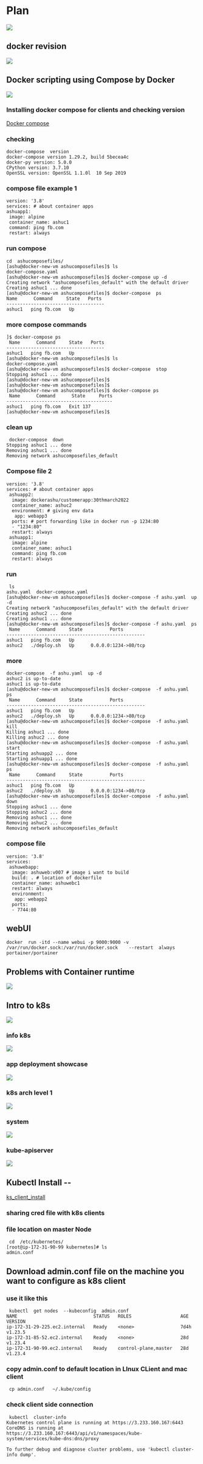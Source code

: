 # Plan 

<img src="plan.png">

## docker revision 

<img src="rev.png">

  
## Docker scripting using Compose by Docker 

<img src="compose.png">

### Installing docker compose for clients and checking version 

[Docker compose](https://docs.docker.com/compose/install/)

### checking 

```
docker-compose  version 
docker-compose version 1.29.2, build 5becea4c
docker-py version: 5.0.0
CPython version: 3.7.10
OpenSSL version: OpenSSL 1.1.0l  10 Sep 2019
```
 
 ### compose file example 1 
 
 ```
 version: '3.8'
services: # about container apps 
 ashuapp1: 
  image: alpine
  container_name: ashuc1
  command: ping fb.com
  restart: always 
 ```
 
 ### run compose 
 
 ```
 cd  ashucomposefiles/
[ashu@docker-new-vm ashucomposefiles]$ ls 
docker-compose.yaml
[ashu@docker-new-vm ashucomposefiles]$ docker-compose up -d
Creating network "ashucomposefiles_default" with the default driver
Creating ashuc1 ... done
[ashu@docker-new-vm ashucomposefiles]$ docker-compose  ps
 Name      Command     State   Ports
------------------------------------
ashuc1   ping fb.com   Up           
 ```
 
### more compose commands

```
]$ docker-compose ps 
 Name      Command     State   Ports
------------------------------------
ashuc1   ping fb.com   Up           
[ashu@docker-new-vm ashucomposefiles]$ ls
docker-compose.yaml
[ashu@docker-new-vm ashucomposefiles]$ docker-compose  stop 
Stopping ashuc1 ... done
[ashu@docker-new-vm ashucomposefiles]$ 
[ashu@docker-new-vm ashucomposefiles]$ 
[ashu@docker-new-vm ashucomposefiles]$ docker-compose ps 
 Name      Command      State     Ports
---------------------------------------
ashuc1   ping fb.com   Exit 137        
[ashu@docker-new-vm ashucomposefiles]$ 
```

### clean up 

```
 docker-compose  down 
Stopping ashuc1 ... done
Removing ashuc1 ... done
Removing network ashucomposefiles_default
```

### Compose file 2 

```
version: '3.8'
services: # about container apps 
 ashuapp2:
  image: dockerashu/customerapp:30thmarch2022
  container_name: ashuc2
  environment: # giving env data 
   app: webapp3  
  ports: # port forwarding like in docker run -p 1234:80 
  - "1234:80"
  restart: always 
 ashuapp1: 
  image: alpine
  container_name: ashuc1
  command: ping fb.com
  restart: always 
```

### run 

```
 ls
ashu.yaml  docker-compose.yaml
[ashu@docker-new-vm ashucomposefiles]$ docker-compose -f ashu.yaml  up -d
Creating network "ashucomposefiles_default" with the default driver
Creating ashuc2 ... done
Creating ashuc1 ... done
[ashu@docker-new-vm ashucomposefiles]$ docker-compose -f ashu.yaml  ps
 Name      Command     State          Ports        
---------------------------------------------------
ashuc1   ping fb.com   Up                          
ashuc2   ./deploy.sh   Up      0.0.0.0:1234->80/tcp
```

### more 

```
docker-compose  -f ashu.yaml  up -d
ashuc2 is up-to-date
ashuc1 is up-to-date
[ashu@docker-new-vm ashucomposefiles]$ docker-compose  -f ashu.yaml   ps
 Name      Command     State          Ports        
---------------------------------------------------
ashuc1   ping fb.com   Up                          
ashuc2   ./deploy.sh   Up      0.0.0.0:1234->80/tcp
[ashu@docker-new-vm ashucomposefiles]$ docker-compose  -f ashu.yaml   kill
Killing ashuc1 ... done
Killing ashuc2 ... done
[ashu@docker-new-vm ashucomposefiles]$ docker-compose  -f ashu.yaml   start
Starting ashuapp2 ... done
Starting ashuapp1 ... done
[ashu@docker-new-vm ashucomposefiles]$ docker-compose  -f ashu.yaml   ps
 Name      Command     State          Ports        
---------------------------------------------------
ashuc1   ping fb.com   Up                          
ashuc2   ./deploy.sh   Up      0.0.0.0:1234->80/tcp
[ashu@docker-new-vm ashucomposefiles]$ docker-compose  -f ashu.yaml   down 
Stopping ashuc1 ... done
Stopping ashuc2 ... done
Removing ashuc1 ... done
Removing ashuc2 ... done
Removing network ashucomposefiles_default
```

### compose file 

```
version: '3.8'
services:
 ashuwebapp:
  image: ashuweb:v007 # image i want to build 
  build: . # location of dockerfile 
  container_name: ashuwebc1
  restart: always
  environment:
   app: webapp2 
  ports:
  - 7744:80 
```

## webUI 

```
docker  run -itd --name webui -p 9000:9000 -v /var/run/docker.sock:/var/run/docker.sock    --restart  always portainer/portainer
```

## Problems with Container runtime 

<img src="prob.png">

## Intro to k8s 

<img src="k8s.png">

### info k8s 

<img src="infok8s.png">

### app deployment showcase 

<img src="dep.png">

### k8s arch level 1 

<img src="l1.png">

### system 

<img src="bin.png">

### kube-apiserver 

<img src="api.png">

## Kubectl Install --

[ks_client_install](https://kubernetes.io/docs/tasks/tools/)

### sharing cred file with k8s clients 

### file location on master Node 

```
 cd  /etc/kubernetes/
[root@ip-172-31-90-99 kubernetes]# ls
admin.conf 
```

## Download admin.conf file on the machine you want to configure as k8s client 

### use it like this 

```
 kubectl  get nodes  --kubeconfig  admin.conf 
NAME                            STATUS   ROLES                  AGE    VERSION
ip-172-31-29-225.ec2.internal   Ready    <none>                 7d4h   v1.23.5
ip-172-31-85-52.ec2.internal    Ready    <none>                 28d    v1.23.4
ip-172-31-90-99.ec2.internal    Ready    control-plane,master   28d    v1.23.4
```

### copy admin.conf  to default location  in LInux CLient  and mac client 

```
 cp admin.conf   ~/.kube/config  
```

### check client side connection 

```
 kubectl  cluster-info 
Kubernetes control plane is running at https://3.233.160.167:6443
CoreDNS is running at https://3.233.160.167:6443/api/v1/namespaces/kube-system/services/kube-dns:dns/proxy

To further debug and diagnose cluster problems, use 'kubectl cluster-info dump'.
```
